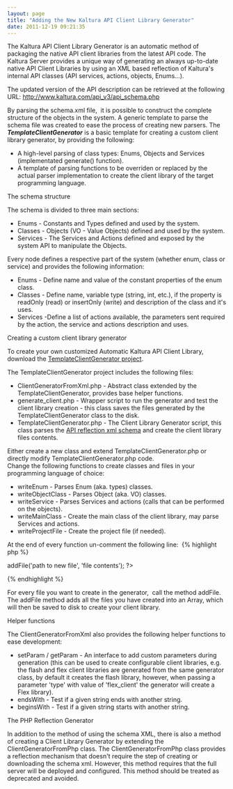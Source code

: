```yaml
---
layout: page
title: "Adding the New Kaltura API Client Library Generator"
date: 2011-12-19 09:21:35
---
```


The Kaltura API Client Library Generator is an automatic method of packaging the native API client libraries from the latest API code. The Kaltura Server provides a unique way of generating an always up-to-date native API Client Libraries by using an XML based reflection of Kaltura's internal API classes (API services, actions, objects, Enums...).

The updated version of the API description can be retrieved at the following URL: <a href="http://www.kaltura.com/api_v3/api_schema.php" target="_blank">http://www.kaltura.com/api_v3/api_schema.php</a>

By parsing the schema.xml file,  it is possible to construct the complete structure of the objects in the system. A generic template to parse the schema file was created to ease the process of creating new parsers. The ***TemplateClientGenerator*** is a basic template for creating a custom client library generator, by providing the following:

*   A high-level parsing of class types: Enums, Objects and Services (implementated generate() function).
*   A template of parsing functions to be overriden or replaced by the actual parser implementation to create the client library of the target programming language.

<p class="mce-heading-2">
  The schema structure
</p>

The schema is divided to three main sections:

*   Enums - Constants and Types defined and used by the system.
*   Classes - Objects (VO - Value Objects) defined and used by the system.
*   Services - The Services and Actions defined and exposed by the system API to manipulate the Objects.

Every node defines a respective part of the system (whether enum, class or service) and provides the following information:

*   Enums - Define name and value of the constant properties of the enum class.
*   Classes - Define name, variable type (string, int, etc.), if the property is readOnly (read) or insertOnly (write) and description of the class and it's uses.
*   Services -Define a list of actions available, the parameters sent required by the action, the service and actions description and uses.

<p class="mce-heading-2">
  Creating a custom client library generator
</p>

To create your own customized Automatic Kaltura API Client Library, download the <a href="http://knowledge.kaltura.com/sites/default/files/dl_resources/client-library-generator-template.zip" target="_blank">TemplateClientGenerator project</a>. 

The TemplateClientGenerator project includes the following files:

*   ClientGeneratorFromXml.php - Abstract class extended by the TemplateClientGenerator, provides base helper functions.
*   generate_client.php - Wrapper script to run the generator and test the client library creation - this class saves the files generated by the TemplateClientGenerator class to the disk.
*   TemplateClientGenerator.php - The Client Library Generator script, this class parses the <a href="http://www.kaltura.com/api_v3/api_schema.php" target="_blank">API reflection xml schema</a> and create the client library files contents.

<div>
  <div>
    Either create a new class and extend TemplateClientGenerator.php or directly modify TemplateClientGenerator.php code.
  </div>
  
  <div>
    Change the following functions to create classes and files in your programming language of choice:
  </div>
  
  <div>
    <ul>
      <li>
        writeEnum - Parses Enum (aka. types) classes.
      </li>
      <li>
        writeObjectClass - Parses Object (aka. VO) classes.
      </li>
      <li>
        writeService - Parses Services and actions (calls that can be performed on the objects).
      </li>
      <li>
        writeMainClass - Create the main class of the client library, may parse Services and actions.
      </li>
      <li>
        writeProjectFile - Create the project file (if needed).
      </li>
    </ul>
  </div>
</div>

At the end of every function un-comment the following line: 
{% highlight php %}
<?php
$this->addFile('path to new file', 'file contents');
?>
{% endhighlight %}

For every file you want to create in the generator,  call the method addFile. The addFile method adds all the files you have created into an Array, which will then be saved to disk to create your client library.

<p class="mce-heading-3">
  Helper functions
</p>

The ClientGeneratorFromXml also provides the following helper functions to ease development:

*   setParam / getParam - An interface to add custom parameters during generation (this can be used to create configurable client libraries, e.g. the flash and flex client libraries are generated from the same generator class, by default it creates the flash library, however, when passing a parameter 'type' with value of 'flex_client' the generator will create a Flex library).
*   endsWith - Test if a given string ends with another string.
*   beginsWith - Test if a given string starts with another string.

<p class="mce-heading-2">
  The PHP Reflection Generator
</p>

In addition to the method of using the schema XML, there is also a method of creating a Client Library Generator by extending the ClientGeneratorFromPhp class. The ClientGeneratorFromPhp class provides a reflection mechanism that doesn't require the step of creating or downloading the schema xml. However, this method requires that the full server will be deployed and configured. This method should be treated as deprecated and avoided.
